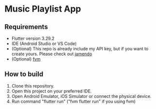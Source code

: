 # Music Playlist App

## Requirements
- Flutter version 3.29.2
- IDE (Android Studio or VS Code)
- (Optional) This repo is already include my API key, but if you want to create yours. Please check out [jamendo](https://developer.jamendo.com/v3.0)
- (Optional) [fvm](https://fvm.app/documentation/getting-started)

## How to build
1. Clone this repository.
2. Open this project on your preferred IDE.
3. Open Android Emulator, iOS Simulator or connect the physical device.
4. Run command "flutter run" ("fvm flutter run" if you using fvm)